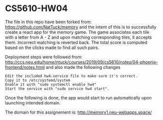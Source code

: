 # CS5610-HW04

The file in this repo have been forked from: https://github.com/NatTuck/memory and the intent of this is to successfully create a react app for the memory game. The game associates each tile with a letter from A - Z and upon matching corresponding tiles, it accepts them. Incorrect matching is reverted back. The total score is computed based on the clicks made to find all such pairs.

Deployment steps were followed from: http://ccs.neu.edu/home/ntuck/courses/2019/09/cs5610/notes/04-phoenix-frontend/notes.html and also made the following changes

```
Edit the included hw4.service file to make sure it's correct.
Copy it to /etc/systemd/system
Enable it with "sudo systemctl enable hw4"
Start the service with "sudo service hw4 start".
```

Once the following is done, the app would start to run automatically upon launching intended domain.

The domain for this assignement is: http://memory1.neu-webapps.space/

